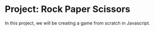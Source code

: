 # Project: Rock Paper Scissors

In this project, we will be creating a game from scratch in Javascript.
